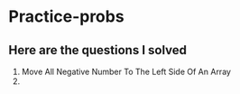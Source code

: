 # Practice-probs
## Here are the questions I solved
1. Move All Negative Number To The Left Side Of An Array
2. 
